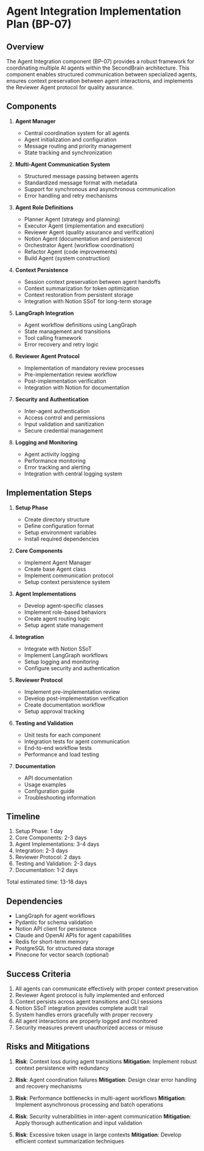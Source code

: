 # Agent Integration Implementation Plan (BP-07)

## Overview

The Agent Integration component (BP-07) provides a robust framework for coordinating multiple AI agents within the SecondBrain architecture. This component enables structured communication between specialized agents, ensures context preservation between agent interactions, and implements the Reviewer Agent protocol for quality assurance.

## Components

1. **Agent Manager**
   - Central coordination system for all agents
   - Agent initialization and configuration
   - Message routing and priority management
   - State tracking and synchronization

2. **Multi-Agent Communication System**
   - Structured message passing between agents
   - Standardized message format with metadata
   - Support for synchronous and asynchronous communication
   - Error handling and retry mechanisms

3. **Agent Role Definitions**
   - Planner Agent (strategy and planning)
   - Executor Agent (implementation and execution)
   - Reviewer Agent (quality assurance and verification)
   - Notion Agent (documentation and persistence)
   - Orchestrator Agent (workflow coordination)
   - Refactor Agent (code improvements)
   - Build Agent (system construction)

4. **Context Persistence**
   - Session context preservation between agent handoffs
   - Context summarization for token optimization
   - Context restoration from persistent storage
   - Integration with Notion SSoT for long-term storage

5. **LangGraph Integration**
   - Agent workflow definitions using LangGraph
   - State management and transitions
   - Tool calling framework
   - Error recovery and retry logic

6. **Reviewer Agent Protocol**
   - Implementation of mandatory review processes
   - Pre-implementation review workflow
   - Post-implementation verification
   - Integration with Notion for documentation

7. **Security and Authentication**
   - Inter-agent authentication
   - Access control and permissions
   - Input validation and sanitization
   - Secure credential management

8. **Logging and Monitoring**
   - Agent activity logging
   - Performance monitoring
   - Error tracking and alerting
   - Integration with central logging system

## Implementation Steps

1. **Setup Phase**
   - Create directory structure
   - Define configuration format
   - Setup environment variables
   - Install required dependencies

2. **Core Components**
   - Implement Agent Manager
   - Create base Agent class
   - Implement communication protocol
   - Setup context persistence system

3. **Agent Implementations**
   - Develop agent-specific classes
   - Implement role-based behaviors
   - Create agent routing logic
   - Setup agent state management

4. **Integration**
   - Integrate with Notion SSoT
   - Implement LangGraph workflows
   - Setup logging and monitoring
   - Configure security and authentication

5. **Reviewer Protocol**
   - Implement pre-implementation review
   - Develop post-implementation verification
   - Create documentation workflow
   - Setup approval tracking

6. **Testing and Validation**
   - Unit tests for each component
   - Integration tests for agent communication
   - End-to-end workflow tests
   - Performance and load testing

7. **Documentation**
   - API documentation
   - Usage examples
   - Configuration guide
   - Troubleshooting information

## Timeline

1. Setup Phase: 1 day
2. Core Components: 2-3 days
3. Agent Implementations: 3-4 days
4. Integration: 2-3 days
5. Reviewer Protocol: 2 days
6. Testing and Validation: 2-3 days
7. Documentation: 1-2 days

Total estimated time: 13-18 days

## Dependencies

- LangGraph for agent workflows
- Pydantic for schema validation
- Notion API client for persistence
- Claude and OpenAI APIs for agent capabilities
- Redis for short-term memory
- PostgreSQL for structured data storage
- Pinecone for vector search (optional)

## Success Criteria

1. All agents can communicate effectively with proper context preservation
2. Reviewer Agent protocol is fully implemented and enforced
3. Context persists across agent transitions and CLI sessions
4. Notion SSoT integration provides complete audit trail
5. System handles errors gracefully with proper recovery
6. All agent interactions are properly logged and monitored
7. Security measures prevent unauthorized access or misuse

## Risks and Mitigations

1. **Risk**: Context loss during agent transitions
   **Mitigation**: Implement robust context persistence with redundancy

2. **Risk**: Agent coordination failures
   **Mitigation**: Design clear error handling and recovery mechanisms

3. **Risk**: Performance bottlenecks in multi-agent workflows
   **Mitigation**: Implement asynchronous processing and batch operations

4. **Risk**: Security vulnerabilities in inter-agent communication
   **Mitigation**: Apply thorough authentication and input validation

5. **Risk**: Excessive token usage in large contexts
   **Mitigation**: Develop efficient context summarization techniques